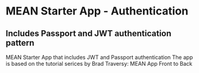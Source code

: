 # MEAN Starter App - Authentication
## Includes Passport and JWT authentication pattern

MEAN Starter App that includes JWT and Passport authentication
The app is based on the tutorial serices by Brad Traversy: MEAN App Front to Back
